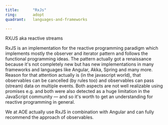 ```yaml
---
title:      "RxJs"
ring:       adopt
quadrant:   languages-and-frameworks

---
```

RX/JS aka reactive streams

RxJS is an implementation for the reactive programming paradigm which implements mostly the observer and iterator
pattern and follows the functional programming ideas. The pattern actually got a renaissance because it's not completely
new but has new implementations in many frameworks and languages like Angular, Akka, Spring and many more. Reason for 
that attention actually is (in the javascript world), that observables can be cancelled (by rules too) and  observables
can pass (stream) data on multiple events. Both aspects are not well realizable using promises e.g. and both were also
detected as a huge limitation in the JavaScript community — and so it's worth to get an understanding for reactive
programming in general.

We at AOE actually use RxJS in combination with Angular and can fully recommend the approach of observables.
